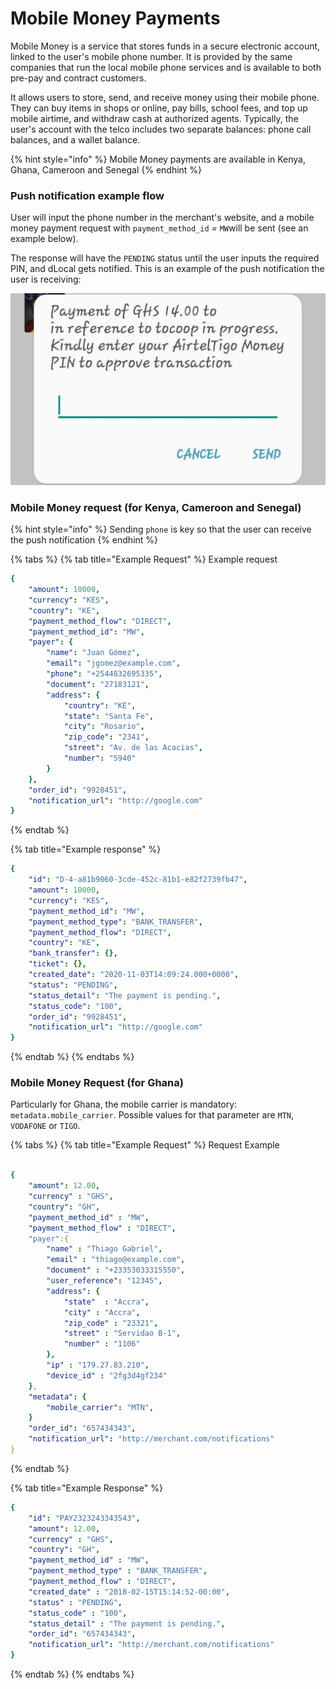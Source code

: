 # Mobile Money Payments

Mobile Money is a service that stores funds in a secure electronic account, linked to the user's mobile phone number. It is provided by the same companies that run the local mobile phone services and is available to both pre-pay and contract customers. 

It allows users to store, send, and receive money using their mobile phone. They can buy items in shops or online, pay bills, school fees, and top up mobile airtime, and withdraw cash at authorized agents. Typically, the user's account with the telco includes two separate balances: phone call balances, and a wallet balance.

{% hint style="info" %}
Mobile Money payments are available in Kenya, Ghana, Cameroon and Senegal
{% endhint %}

### Push notification example flow

User will input the phone number in the merchant's website, and a mobile money payment request with `payment_method_id` _=_ `MW`will be sent \(see an example below\).

The response will have the `PENDING` status until the user inputs the required PIN, and dLocal gets notified. This is an example of the push notification the user is receiving:

![Example of mobile money push notification in Ghana](../../../.gitbook/assets/ghs-push-notification.png)

### Mobile Money request \(for Kenya, Cameroon and Senegal\)



{% hint style="info" %}
Sending `phone` is key so that the user can receive the push notification
{% endhint %}

{% tabs %}
{% tab title="Example Request" %}
Example request

```yaml
{
    "amount": 10000,
    "currency": "KES",
    "country": "KE",
    "payment_method_flow": "DIRECT",
    "payment_method_id": "MW",
    "payer": {
        "name": "Juan Gómez",
        "email": "jgomez@example.com",
        "phone": "+2544832695335",
        "document": "27183121",
        "address": {
            "country": "KE",
            "state": "Santa Fe",
            "city": "Rosario",
            "zip_code": "2341",
            "street": "Av. de las Acacias",
            "number": "5940"
        }
    },
    "order_id": "9928451",
    "notification_url": "http://google.com"
}
```
{% endtab %}

{% tab title="Example response" %}
```yaml
{
    "id": "D-4-a81b9060-3cde-452c-81b1-e82f2739fb47",
    "amount": 10000,
    "currency": "KES",
    "payment_method_id": "MW",
    "payment_method_type": "BANK_TRANSFER",
    "payment_method_flow": "DIRECT",
    "country": "KE",
    "bank_transfer": {},
    "ticket": {},
    "created_date": "2020-11-03T14:09:24.000+0000",
    "status": "PENDING",
    "status_detail": "The payment is pending.",
    "status_code": "100",
    "order_id": "9928451",
    "notification_url": "http://google.com"
}
```
{% endtab %}
{% endtabs %}

### Mobile Money Request \(for Ghana\)

Particularly for Ghana, the mobile carrier is mandatory: `metadata.mobile_carrier`. Possible values for that parameter are `MTN`, `VODAFONE` or `TIGO`.

{% tabs %}
{% tab title="Example Request" %}
Request Example

```yaml

{
    "amount": 12.00,
    "currency" : "GHS",
    "country": "GH",
    "payment_method_id" : "MW",
    "payment_method_flow" : "DIRECT",
    "payer":{
        "name" : "Thiago Gabriel",
        "email" : "thiago@example.com",
        "document" : "+23353033315550",
        "user_reference": "12345",
        "address": {
            "state"  : "Accra",
            "city" : "Accra",
            "zip_code" : "23321",
            "street" : "Servidao B-1",
            "number" : "1106"
        },
        "ip" : "179.27.83.210",
        "device_id" : "2fg3d4gf234"
    },
    "metadata": {
        "mobile_carrier": "MTN",
    }
    "order_id": "657434343",
    "notification_url": "http://merchant.com/notifications"
}
```
{% endtab %}

{% tab title="Example Response" %}
```yaml
{
    "id": "PAY2323243343543",
    "amount": 12.00,
    "currency" : "GHS",
    "country": "GH",
    "payment_method_id" : "MW",
    "payment_method_type" : "BANK_TRANSFER",
    "payment_method_flow" : "DIRECT",
    "created_date" : "2018-02-15T15:14:52-00:00",
    "status" : "PENDING",
    "status_code" : "100",
    "status_detail" : "The payment is pending.",
    "order_id": "657434343",
    "notification_url": "http://merchant.com/notifications"
}
```
{% endtab %}
{% endtabs %}

